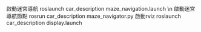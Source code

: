 啟動迷宮導航 roslaunch car_description maze_navigation.launch \n
啟動迷宮導航節點 rosrun car_description maze_navigator.py
啟動rviz roslaunch car_description display.launch
